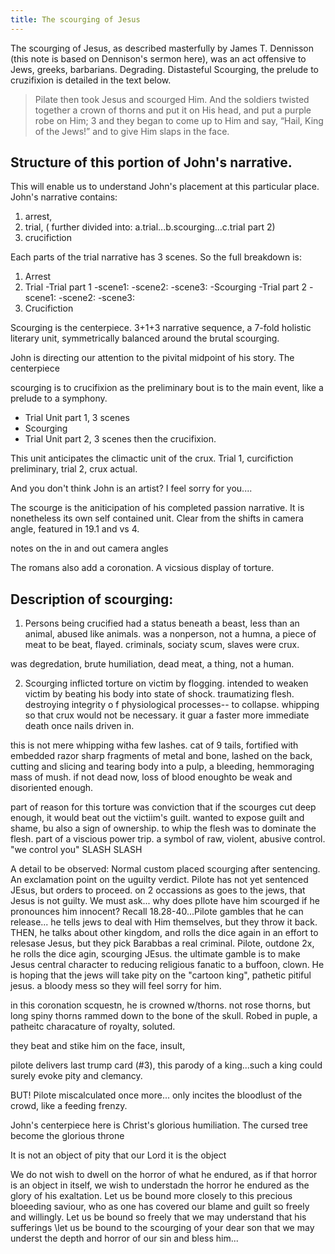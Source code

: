 ```yaml
---
title: The scourging of Jesus
---
```


The scourging of Jesus, as described masterfully by James T. Dennisson (this note is based on Dennison's sermon here), was an act offensive to Jews, greeks, barbarians. Degrading. Distasteful Scourging, the prelude to cruzifixion is detailed in the text below. 

> Pilate then took Jesus and scourged Him. And the soldiers twisted together a crown of thorns and put it on His head, and put a purple robe on Him; 3 and they began to come up to Him and say, “Hail, King of the Jews!” and to give Him slaps in the face.

## Structure of this portion of John's narrative. 

This will enable us to understand John's placement at this particular place. 
John's narrative contains: 
1. arrest, 
2. trial, ( further divided into: a.trial...b.scourging...c.trial part 2)
3. crucifiction

Each parts of the trial narrative has 3 scenes. So the full breakdown is:

1. Arrest
2. Trial
	-Trial part 1
		-scene1: 
		-scene2:
		-scene3:
			-Scourging
	-Trial part 2
		-scene1: 
		-scene2:
		-scene3:
3. Crucifiction

Scourging is the centerpiece. 3+1+3 narrative sequence, a 7-fold holistic literary unit, symmetrically balanced around the brutal scourging. 

John is directing our attention to the pivital midpoint of his story. The centerpiece

scourging is to crucifixion  as the preliminary bout is to the main event, like a prelude to a symphony. 

- Trial Unit part 1, 3 scenes
- Scourging
- Trial Unit part 2, 3 scenes
then the crucifixion. 

This unit anticipates the climactic unit of the crux. Trial 1, curcifiction preliminary, trial 2, crux actual. 

And you don't think John is an artist? I feel sorry for you....

The scourge is the aniticipation of his completed passion narrative. It is nonetheless its own self contained unit. Clear from the shifts in camera angle, featured in 19.1 and vs 4. 

notes on the in and out camera angles

The romans also add a coronation. 
A vicsious display of torture. 

## Description of scourging:

1. Persons being crucified had a status beneath a beast, less than an animal, abused like animals. was a nonperson, not a humna, a piece of meat to be beat, flayed. criminals, sociaty scum, slaves were crux. 

was degredation, brute humiliation, dead meat, a thing, not a human. 

2. Scourging inflicted torture on victim by flogging. intended to weaken victim by beating his body into state of shock. traumatizing flesh. destroying integrity o f physiological processes-- to collapse. whipping so that crux would not be necessary. it guar a faster more immediate death once nails driven in. 

this is not mere whipping witha  few lashes. cat of 9 tails, fortified with embedded razor sharp fragments of metal and bone, lashed on the back, cutting and slicing and tearing body into a pulp, a bleeding, hemmoraging mass of mush. if not dead now, loss of blood enoughto be weak and disoriented enough. 

part of reason for this torture was conviction that if the scourges cut deep enough, it would beat out the victiim's guilt. wanted to expose guilt and shame, bu also a sign of ownership. to whip the flesh was to dominate the flesh. part of a viscious power trip. a symbol of raw, violent, abusive control. "we control you" SLASH SLASH

A detail to be observed: 
Normal custom placed scourging after sentencing. An exclamation point on the uguilty verdict. 
Pilote has not yet sentenced JEsus, but orders to proceed. on 2 occassions as goes to the jews, that Jesus is not guilty. We must ask... why does pIlote have him scourged if he pronounces him innocent?
Recall 18.28-40...Pilote gambles that he can release... he tells jews to deal with Him themselves, but they throw it back. THEN, he talks about other kingdom, and rolls the dice again in an effort to relesase Jesus, but they pick Barabbas a real criminal. Pilote, outdone 2x, he rolls the dice agin, scourging JEsus. the ultimate gamble is to make Jesus central character to reducing religious fanatic to a buffoon, clown. He is hoping that the jews will take pity on the "cartoon king", pathetic pitiful jesus. a bloody mess so they will feel sorry for him. 

in this coronation scquestn, he is crowned w/thorns. not rose thorns, but long spiny thorns rammed down to the bone of the skull. Robed in puple, a patheitc characature of royalty, soluted. 

they beat and stike him on the face, insult, 

pilote delivers last trump card (#3), this parody of a king...such a king could surely evoke pity and clemancy. 

BUT! Pilote miscalculated once more... only incites the bloodlust of the crowd, like a feeding frenzy. 

John's centerpiece here is Christ's glorious humiliation. 
The cursed tree become the glorious throne 

It is not an object of pity that our Lord 
it is the object 

We do not wish to dwell on the horror of what he endured, as if that horror is an object in itself, we wish to understadn the horror he endured as the glory of his exaltation. 
Let us be bound more closely to this precious bloeeding saviour, who as one has covered our blame and guilt so freely and willingly. Let us be bound so freely that we may understand that his sufferings \let us be bound to the scourging of your dear son that we may underst the depth and horror of our sin and bless him...
